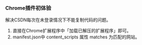 ### Chrome插件初体验
解决CSDN每次在未登录情况下不能复制代码的问题。

1. 直接在Chrome扩展程序中「加载已解压的扩展程序」即可。
2. manifest.json中 content_scripts 属性 matches 为匹配的网站。